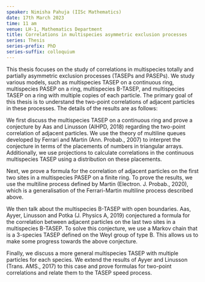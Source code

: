 ```yaml
---
speaker: Nimisha Pahuja (IISc Mathematics)
date: 17th March 2023
time: 11 am
venue: LH-1, Mathematics Department
title: Correlations in multispecies asymmetric exclusion processes
series: Thesis
series-prefix: PhD
series-suffix: colloquium
---
```


This thesis focuses on the study of correlations in multispecies totally and 
partially asymmetric exclusion processes (TASEPs and PASEPs). We study various 
models, such as multispecies TASEP on a continuous ring, multispecies PASEP on 
a ring, multispecies B-TASEP, and multispecies TASEP on a ring with multiple 
copies of each particle. The primary goal of this thesis is to understand the 
two-point correlations of adjacent particles in these processes. 
The details of the results are as follows:

We first discuss the multispecies TASEP on a continuous ring and prove a conjecture 
by Aas and Linusson (AIHPD, 2018) regarding the two-point correlation of adjacent 
particles. We use the theory of multiline queues developed by Ferrari and Martin 
(Ann. Probab., 2007) to interpret the conjecture in terms of the placements of numbers 
in triangular arrays. Additionally, we use projections to calculate correlations
in the continuous multispecies TASEP using a distribution on these placements.

Next, we prove a formula for the correlation of adjacent particles on the first two 
sites in a multispecies PASEP on a finite ring. To prove the results, we use the 
multiline process defined by Martin (Electron. J. Probab., 2020), which is a
generalisation of the Ferrari-Martin multiline process described above.

We then talk about the multispecies B-TASEP with open boundaries. Aas, Ayyer, Linusson 
and Potka (J. Physics A, 2019) conjectured a formula for the correlation between adjacent particles 
on the last two sites in a multispecies B-TASEP. To solve this conjecture, we use a 
Markov chain that is a 3-species TASEP defined on the Weyl group of type B. 
This allows us to make some progress towards the above conjecture.

Finally, we discuss a more general multispecies TASEP with multiple particles for each 
species. We extend the results of Ayyer and Linusson (Trans. AMS., 2017) to this case 
and prove formulas for two-point correlations and relate them to the TASEP speed process.
